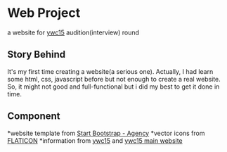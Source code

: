 # Web Project
a website for [ywc15](https://ywc15.ywc.in.th/) audition(interview) round
## Story Behind
It's my first time creating a website(a serious one).
Actually, I had learn some html, css, javascript before but not enough to create a real website.
So, it might not good and full-functional but i did my best to get it done in time.
## Component
*website template from [Start Bootstrap - Agency](https://startbootstrap.com/template-overviews/agency/)
*vector icons from [FLATICON](https://www.flaticon.com/)
*information from [ywc15](https://ywc15.ywc.in.th/) and [ywc15 main website](https://ywc15.ywc.in.th/landing)
